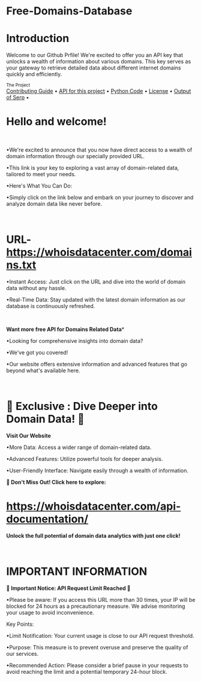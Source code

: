 # Free-Domains-Database

# Introduction
Welcome to our Github Prfile! We're excited to offer you an API key that unlocks a wealth of information about various domains. This key serves as your gateway to retrieve detailed data about different internet domains quickly and efficiently. 

<div >
    <sub>The Project</sub>
    <br />
    <a href="CONTRIBUTING.md">Contributing Guide</a> •
    <a href="API for this project">API for this project</a> •
    <a href="Python Code">Python Code</a> •
    <a href="LICENSE">License</a> •
    <a href="Output of Serp">Output of Serp</a> •
    <br />


# Hello and welcome!

<br/>

•We're excited to announce that you now have direct access to a wealth of domain information through our specially provided URL. 
<br/>

•This link is your key to exploring a vast array of domain-related data, tailored to meet your needs.
<br/>

•Here's What You Can Do:
<br/>

•Simply click on the link below and embark on your journey to discover and analyze domain data like never before.


<br/>

# URL-https://whoisdatacenter.com/domains.txt


 •Instant Access: Just click on the URL and dive into the world of domain data without any hassle.
<br/>


•Real-Time Data: Stay updated with the latest domain information as our database is continuously refreshed.
<br/>


<br/>

**Want more free API for Domains Related Data***
<br/>

•Looking for comprehensive insights into domain data? 
<br/>

•We've got you covered! 
<br/>

•Our website offers extensive information and advanced features that go beyond what's available here.


<br/>

# 🌟 Exclusive : Dive Deeper into Domain Data! 🌟

**Visit Our Website**


•More Data: Access a wider range of domain-related data.
<br/>

•Advanced Features: Utilize powerful tools for deeper analysis.
<br/>

•User-Friendly Interface: Navigate easily through a wealth of information.
<br/>

 **🔗 Don't Miss Out! Click here to explore:** 

# https://whoisdatacenter.com/api-documentation/

**Unlock the full potential of domain data analytics with just one click!**


<br/>

# IMPORTANT INFORMATION


**🚨 Important Notice: API Request Limit Reached 🚨**

•Please be aware: If you access this URL more than 30 times, your IP will be blocked for 24 hours as a precautionary measure. We advise monitoring your usage to avoid inconvenience.

Key Points:

•Limit Notification: Your current usage is close to our API request threshold.
<br/>

•Purpose: This measure is to prevent overuse and preserve the quality of our services.
<br/>

•Recommended Action: Please consider a brief pause in your requests to avoid reaching the limit and a potential temporary 24-hour block.
